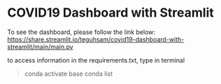 # COVID19 Dashboard with Streamlit
 
To see the dashboard, please follow the link below:
https://share.streamlit.io/teguhsam/covid19-dashboard-with-streamlit/main/main.py
 
 
 
to access information in the requirements.txt, type in terminal 
> conda activate base
> conda list
